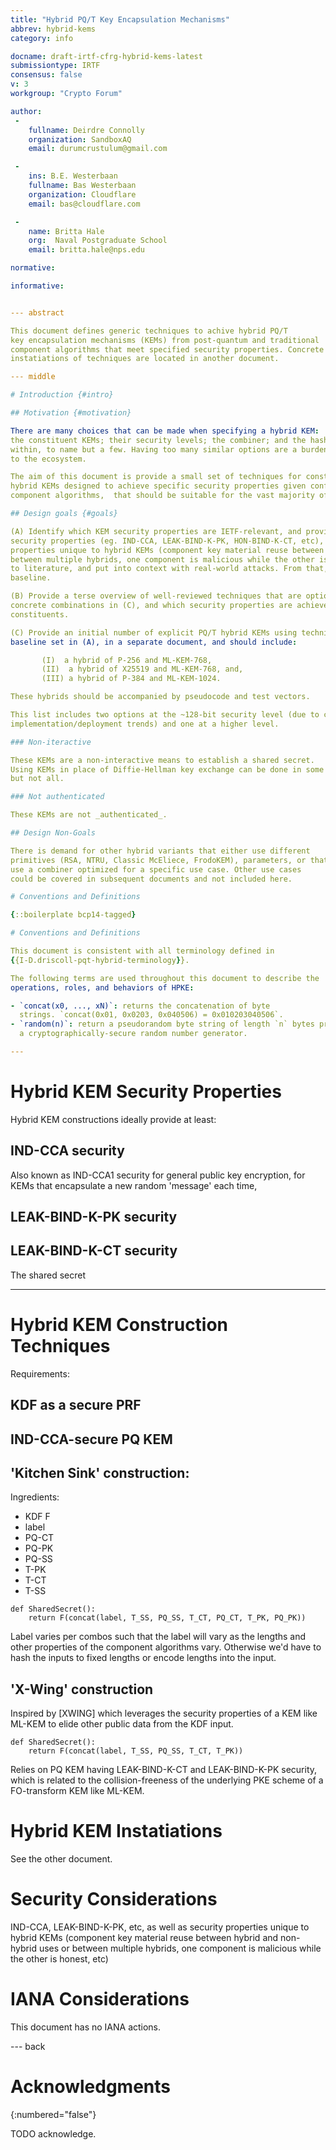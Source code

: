 ```yaml
---
title: "Hybrid PQ/T Key Encapsulation Mechanisms"
abbrev: hybrid-kems
category: info

docname: draft-irtf-cfrg-hybrid-kems-latest
submissiontype: IRTF
consensus: false
v: 3
workgroup: "Crypto Forum"

author:
 -
    fullname: Deirdre Connolly
    organization: SandboxAQ
    email: durumcrustulum@gmail.com

 -
    ins: B.E. Westerbaan
    fullname: Bas Westerbaan
    organization: Cloudflare
    email: bas@cloudflare.com

 -
    name: Britta Hale
    org:  Naval Postgraduate School
    email: britta.hale@nps.edu

normative:

informative:


--- abstract

This document defines generic techniques to achive hybrid PQ/T 
key encapsulation mechanisms (KEMs) from post-quantum and traditional
component algorithms that meet specified security properties. Concrete
instatiations of techniques are located in another document.

--- middle

# Introduction {#intro}

## Motivation {#motivation}

There are many choices that can be made when specifying a hybrid KEM:
the constituent KEMs; their security levels; the combiner; and the hash
within, to name but a few. Having too many similar options are a burden
to the ecosystem.

The aim of this document is provide a small set of techniques for constructing
hybrid KEMs designed to achieve specific security properties given conforming
component algorithms,  that should be suitable for the vast majority of use cases.

## Design goals {#goals}

(A) Identify which KEM security properties are IETF-relevant, and provide a terse overview of those
security properties (eg. IND-CCA, LEAK-BIND-K-PK, HON-BIND-K-CT, etc), as well as security
properties unique to hybrid KEMs (component key material reuse between hybrid and non-hybrid uses or
between multiple hybrids, one component is malicious while the other is honest, etc) with reference
to literature, and put into context with real-world attacks. From that, give guidance on a sensible
baseline.

(B) Provide a terse overview of well-reviewed techniques that are options to safely produce the
concrete combinations in (C), and which security properties are achieved given those of the
constituents.

(C) Provide an initial number of explicit PQ/T hybrid KEMs using techniques from (B) that reach the
baseline set in (A), in a separate document, and should include:

       (I)  a hybrid of P-256 and ML-KEM-768,
       (II)  a hybrid of X25519 and ML-KEM-768, and,
       (III) a hybrid of P-384 and ML-KEM-1024.

These hybrids should be accompanied by pseudocode and test vectors.

This list includes two options at the ~128-bit security level (due to current
implementation/deployment trends) and one at a higher level.

### Non-iteractive 

These KEMs are a non-interactive means to establish a shared secret. 
Using KEMs in place of Diffie-Hellman key exchange can be done in some settings
but not all.

### Not authenticated

These KEMs are not _authenticated_.

## Design Non-Goals

There is demand for other hybrid variants that either use different
primitives (RSA, NTRU, Classic McEliece, FrodoKEM), parameters, or that
use a combiner optimized for a specific use case. Other use cases
could be covered in subsequent documents and not included here.

# Conventions and Definitions

{::boilerplate bcp14-tagged}

# Conventions and Definitions

This document is consistent with all terminology defined in
{{I-D.driscoll-pqt-hybrid-terminology}}.

The following terms are used throughout this document to describe the
operations, roles, and behaviors of HPKE:

- `concat(x0, ..., xN)`: returns the concatenation of byte
  strings. `concat(0x01, 0x0203, 0x040506) = 0x010203040506`.
- `random(n)`: return a pseudorandom byte string of length `n` bytes produced by
  a cryptographically-secure random number generator.

---
```


# Hybrid KEM Security Properties

Hybrid KEM constructions ideally provide at least:

## IND-CCA security

Also known as IND-CCA1 security for general public key encryption, for KEMs that
encapsulate a new random 'message' each time, 

## LEAK-BIND-K-PK security

## LEAK-BIND-K-CT security

The shared secret 

---

# Hybrid KEM Construction Techniques

Requirements:

## KDF as a secure PRF

## IND-CCA-secure PQ KEM


## 'Kitchen Sink' construction: 

Ingredients:

- KDF F
- label
- PQ-CT
- PQ-PK
- PQ-SS
- T-PK
- T-CT
- T-SS

~~~
def SharedSecret():
    return F(concat(label, T_SS, PQ_SS, T_CT, PQ_CT, T_PK, PQ_PK))
~~~  

Label varies per combos such that the label will vary as the lengths and other properties of the 
component algorithms vary. Otherwise we'd have to hash the inputs to fixed lengths or encode lengths
into the input.
  
## 'X-Wing' construction

Inspired by [XWING] which leverages the security properties of a KEM like ML-KEM to 
elide other public data from the KDF input.

~~~
def SharedSecret():
    return F(concat(label, T_SS, PQ_SS, T_CT, T_PK))
~~~  

Relies on PQ KEM having LEAK-BIND-K-CT and LEAK-BIND-K-PK security, which is 
related to the collision-freeness of the underlying PKE scheme of a FO-transform
KEM like ML-KEM.

# Hybrid KEM Instatiations

See the other document.

# Security Considerations

IND-CCA, LEAK-BIND-K-PK, etc, as well as security properties unique to hybrid KEMs (component key
material reuse between hybrid and non-hybrid uses or between multiple hybrids, one component is
malicious while the other is honest, etc)


# IANA Considerations

This document has no IANA actions.


--- back

# Acknowledgments
{:numbered="false"}

TODO acknowledge.
